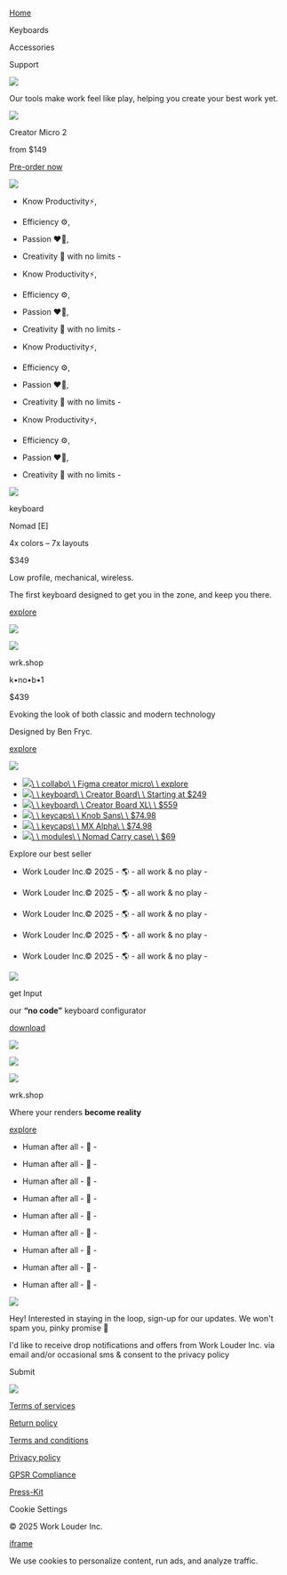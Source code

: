 [Home](https://worklouder.cc/)

Keyboards

Accessories

Support

![](https://framerusercontent.com/images/VYb2NVzHqSq3kforcDRGBbAvGGE.png)

Our tools make work feel like play, helping you create your best work yet.

![](https://framerusercontent.com/images/VUjGZbbKosU9trEWLxGiyGIBa8.png)

Creator Micro 2

from $149

[Pre-order now](https://worklouder.cc/framer-creator-micro)

![](https://framerusercontent.com/images/mHYCGGi8z5pTMnwkqU7QDeMbI.png)

- Know Productivity⚡,

- Efficiency ⚙️,

- Passion ❤️‍🔥,

- Creativity 🎨 with no limits -

- Know Productivity⚡,

- Efficiency ⚙️,

- Passion ❤️‍🔥,

- Creativity 🎨 with no limits -

- Know Productivity⚡,

- Efficiency ⚙️,

- Passion ❤️‍🔥,

- Creativity 🎨 with no limits -

- Know Productivity⚡,

- Efficiency ⚙️,

- Passion ❤️‍🔥,

- Creativity 🎨 with no limits -


![](https://framerusercontent.com/images/mOR0N3GXITDjWaIOCNukdqru0Q.jpg)

keyboard

Nomad \[E\]

4x colors – 7x layouts

$349

Low profile, mechanical, wireless.

The first keyboard designed to get you in the zone, and keep you there.

[explore](https://worklouder.cc/nomad-e)

![](https://framerusercontent.com/images/yxz8jdJyATE5kV3dQSMhnGNcxo.jpg)

![](https://framerusercontent.com/images/cHwKdUNOFz7k0FEv5chCYKyyo7g.png)

wrk.shop

k•no•b•1

$439

Evoking the look of both classic and modern technology

Designed by Ben Fryc.

[explore](https://worklouder.cc/knob1)

![](https://framerusercontent.com/images/RKVfaVcya1ioUbcE7Y7aWIt578.png)

- [![](https://framerusercontent.com/images/MCE5d1WWIZpUa1Y3osslR14s.png)\\
\\
collabo\\
\\
Figma creator micro\\
\\
explore](https://worklouder.cc/figma-creator-micro)
- [![](https://framerusercontent.com/images/NNlG2usYTMzcXs4q9MDnGtveAJ4.png)\\
\\
keyboard\\
\\
Creator Board\\
\\
Starting at $249](https://worklouder.cc/creator-board)
- [![](https://framerusercontent.com/images/AGo4IlDGrqiuvslgdbU539hfs.png)\\
\\
keyboard\\
\\
Creator Board XL\\
\\
$559](https://worklouder.cc/creator-board-xl)
- [![](https://framerusercontent.com/images/23TScvoSS0EIBzaM5HmzZEjgk.png)\\
\\
keycaps\\
\\
Knob Sans\\
\\
$74.98](https://worklouder.cc/knob-sans)
- [![](https://framerusercontent.com/images/d4WVdWVFvRS6Qm7Goj2sDuvaTGI.png)\\
\\
keycaps\\
\\
MX Alpha\\
\\
$74.98](https://worklouder.cc/wrk-mx-alpha-keyset)
- [![](https://framerusercontent.com/images/UNTPfl3WA5FX5RV7k8fK2FLSQ.png)\\
\\
modules\\
\\
Nomad Carry case\\
\\
$69](https://worklouder.cc/carry-case)

Explore our best seller

- Work Louder Inc.© 2025 - 🌎 \- all work & no play -

- Work Louder Inc.© 2025 - 🌎 \- all work & no play -

- Work Louder Inc.© 2025 - 🌎 \- all work & no play -

- Work Louder Inc.© 2025 - 🌎 \- all work & no play -

- Work Louder Inc.© 2025 - 🌎 \- all work & no play -


![](https://framerusercontent.com/images/PZucIY3MlOLHNYA6mn8BJ4Fwa0.png)

get Input

our **“no code”** keyboard configurator

[download](https://worklouder.cc/input)

![](https://framerusercontent.com/images/QskrkutvUmCYADsBsJvS56EWqc.png)

![](https://framerusercontent.com/images/QskrkutvUmCYADsBsJvS56EWqc.png)

![](https://framerusercontent.com/images/NkybsFh0IXstXX8bE4SkxRhbsS4.png)

wrk.shop

Where your renders **become reality**

[explore](https://worklouder.cc/wrk-shop)

- Human after all - 👋 -

- Human after all - 👋 -

- Human after all - 👋 -

- Human after all - 👋 -

- Human after all - 👋 -

- Human after all - 👋 -

- Human after all - 👋 -

- Human after all - 👋 -

- Human after all - 👋 -


![](https://framerusercontent.com/images/td8IADQGhfxc73MhJPbCACt8k.jpg)

Hey! Interested in staying in the loop, sign-up for our updates. We won't spam you, pinky promise 🤙

I'd like to receive drop notifications and offers from Work Louder Inc. via email and/or occasional sms & consent to the privacy policy

Submit

![](https://framerusercontent.com/images/w5LXWUHjD0neusxBKZReNrFj8.png)

[Terms of services](https://worklouder.cc/terms-of-services)

[Return policy](https://worklouder.cc/return-policy)

[Terms and conditions](https://worklouder.cc/terms-and-conditions)

[Privacy policy](https://worklouder.cc/privacy-policy)

[GPSR Compliance](https://worklouder.cc/gpsr-compliance)

[Press-Kit](https://drive.google.com/drive/folders/1C3TvkFBa1_b8pKrgCn_G3qIDzI7Hq9jC?usp=drive_link)

Cookie Settings

© 2025 Work Louder Inc.

[iframe](https://edit.framer.com/?framerSiteId=e856d8ec31ba5ccda6d4a61319be35e89d9cbff7083095675df3708884f92989&nodeId=augiA20Il&source=worklouder.cc&features=%7B%22editorBarOnPageEditing%22%3Afalse%2C%22editorBarSubtle%22%3Atrue%7D)

We use cookies to personalize content, run ads, and analyze traffic.